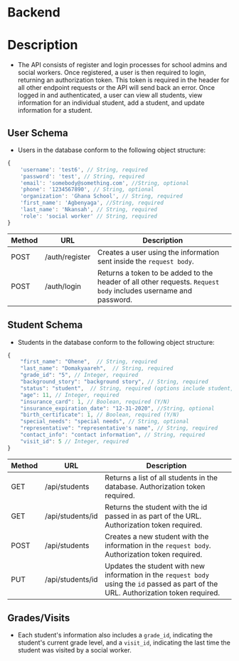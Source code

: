 # Backend

# Description
* The API consists of register and login processes for school admins and social workers. Once registered, a user is then required to login, returning an authorization token. This token is required in the header for all other endpoint requests or the API will send back an error. Once logged in and authenticated, a user can view all students, view information for an individual student, add a student, and update information for a student.

## User Schema

* Users in the database conform to the following object structure:

```js
{
	'username': 'test6', // String, required
	'password': 'test', // String, required
	'email': 'somebody@something.com', //String, optional
	'phone': '1234567890', // String, optional
	'organization': 'Ghana School', // String, required
	'first_name': 'Agbenyaga', //String, required
	'last_name': 'Nkansah', // String, required
	'role': 'social worker' // String, required
}
```

| Method | URL                | Description                                                                                                            |
| ------ | ------------------ | ---------------------------------------------------------------------------------------------------------------------- |
| POST   | /auth/register     | Creates a user using the information sent inside the `request body`.                                                   |
| POST   | /auth/login        | Returns a token to be added to the header of all other requests. `Request body` includes username and password.        |

## Student Schema

* Students in the database conform to the following object structure:

```js
{
	"first_name": "Ohene",  // String, required
	"last_name": "Domakyaareh",  // String, required
	"grade_id": "5", // Integer, required
	"background_story": "background story", // String, required
	"status": "student",  // String, required (options include student, past student, or visitor)
	"age": 11, // Integer, required
	"insurance_card": 1, // Boolean, required (Y/N)
	"insurance_expiration_date": "12-31-2020", //String, optional
	"birth_certificate": 1, // Boolean, required (Y/N)
	"special_needs": "special needs", // String, optional
	"representative": "representative's name", // String, required
	"contact_info": "contact information", // String, required
	"visit_id": 5 // Integer, required
}
```

| Method | URL                | Description                                                                                                            |
| ------ | ------------------ | ---------------------------------------------------------------------------------------------------------------------- |
| GET    | /api/students      | Returns a list of all students in the database. Authorization token required.                                          |
| GET    | /api/students/id   | Returns the student with the id passed in as part of the URL. Authorization token required.                            |
| POST   | /api/students      | Creates a new student with the information in the `request body`. Authorization token required.                        |
| PUT    | /api/students/id   | Updates the student with new information in the `request body` using the `id` passed as part of the URL. Authorization                                    token required.                                                                                                        |

## Grades/Visits

* Each student's information also includes a `grade_id`, indicating the student's current grade level, and a `visit_id`, indicating the last time the student was visited by a social worker.

